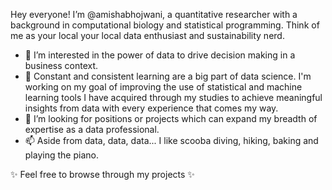 Hey everyone! I’m @amishabhojwani, a quantitative researcher with a background in computational biology and statistical programming. Think of me as your local your local data enthusiast and sustainability nerd.

- 👀 I’m interested in the power of data to drive decision making in a business context.
- 🌱 Constant and consistent learning are a big part of data science. I'm working on my goal of improving the use of statistical and machine learning tools I have acquired through my studies to achieve meaningful insights from data with every experience that comes my way.
- 💞️ I’m looking for positions or projects which can expand my breadth of expertise as a data professional.
- 📫 Aside from data, data, data... I like scooba diving, hiking, baking and playing the piano.

✨ Feel free to browse through my projects ✨
